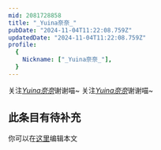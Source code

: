 ```yaml
---
mid: 2081728858
title: "_Yuina奈奈_"
pubDate: "2024-11-04T11:22:08.759Z"
updatedDate: "2024-11-04T11:22:08.759Z"
profile:
  {
    Nickname: ["_Yuina奈奈_"],
  }
---
```


关注[_Yuina奈奈_](https://space.bilibili.com/2081728858)谢谢喵~ 关注[_Yuina奈奈_](https://space.bilibili.com/2081728858)谢谢喵~

## 此条目有待补充
你可以在[这里](https://github.com/Yuhanawa/VTuber.ICU/edit/master/src/content/v/_Yuina奈奈_/index.md)编辑本文
